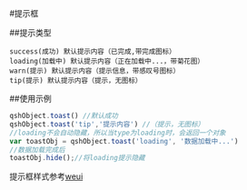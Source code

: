 #提示框

##提示类型
```
success(成功) 默认提示内容（已完成,带完成图标）
loading(加载中) 默认提示内容（正在加载中...，带菊花图）
warn(提示) 默认提示内容（提示信息，带感叹号图标）
tip(提示) 默认提示内容（提示，无图标）
```

##使用示例
```js
qshObject.toast() //默认成功
qshObject.toast('tip','提示内容') //（提示，无图标）
//loading不会自动隐藏，所以当type为loading时，会返回一个对象
var toastObj = qshObject.toast('loading', '数据加载中...') 
//数据加载完成后
toastObj.hide();//将loading提示隐藏
```

提示框样式参考[weui](http://weui.github.io/weui/#toast)
